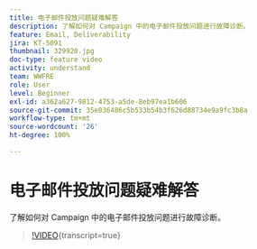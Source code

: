 ```yaml
---
title: 电子邮件投放问题疑难解答
description: 了解如何对 Campaign 中的电子邮件投放问题进行故障诊断。
feature: Email, Deliverability
jira: KT-5091
thumbnail: 329920.jpg
doc-type: feature video
activity: understand
team: WWFRE
role: User
level: Beginner
exl-id: a362a627-9812-4753-a5de-8eb97ea1b606
source-git-commit: 35e036486c5b533b54b3f626d88734e9a9fc3b8a
workflow-type: tm+mt
source-wordcount: '26'
ht-degree: 100%

---
```


# 电子邮件投放问题疑难解答

了解如何对 Campaign 中的电子邮件投放问题进行故障诊断。

>[!VIDEO](https://video.tv.adobe.com/v/343086?quality=12&learn=on&captions=chi_hans){transcript=true}
